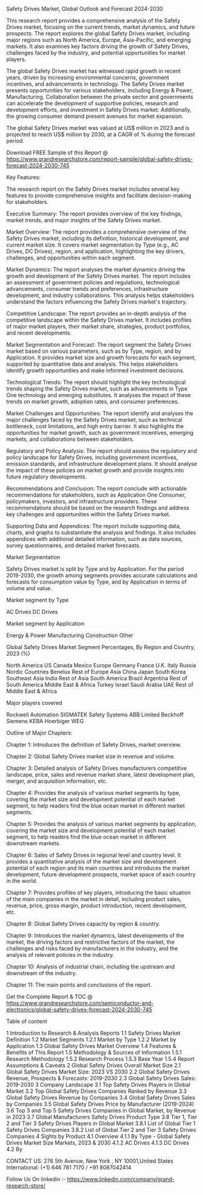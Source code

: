 Safety Drives Market, Global Outlook and Forecast 2024-2030

This research report provides a comprehensive analysis of the Safety Drives market, focusing on the current trends, market dynamics, and future prospects. The report explores the global Safety Drives market, including major regions such as North America, Europe, Asia-Pacific, and emerging markets. It also examines key factors driving the growth of Safety Drives, challenges faced by the industry, and potential opportunities for market players.

The global Safety Drives market has witnessed rapid growth in recent years, driven by increasing environmental concerns, government incentives, and advancements in technology. The Safety Drives market presents opportunities for various stakeholders, including Energy & Power, Manufacturing. Collaboration between the private sector and governments can accelerate the development of supportive policies, research and development efforts, and investment in Safety Drives market. Additionally, the growing consumer demand present avenues for market expansion.

The global Safety Drives market was valued at US$ million in 2023 and is projected to reach US$ million by 2030, at a CAGR of % during the forecast period.

Download FREE Sample of this Report @ https://www.grandresearchstore.com/report-sample/global-safety-drives-forecast-2024-2030-745


Key Features:

The research report on the Safety Drives market includes several key features to provide comprehensive insights and facilitate decision-making for stakeholders.

Executive Summary: The report provides overview of the key findings, market trends, and major insights of the Safety Drives market.

Market Overview: The report provides a comprehensive overview of the Safety Drives market, including its definition, historical development, and current market size. It covers market segmentation by Type (e.g., AC Drives, DC Drives), region, and application, highlighting the key drivers, challenges, and opportunities within each segment.

Market Dynamics: The report analyses the market dynamics driving the growth and development of the Safety Drives market. The report includes an assessment of government policies and regulations, technological advancements, consumer trends and preferences, infrastructure development, and industry collaborations. This analysis helps stakeholders understand the factors influencing the Safety Drives market's trajectory.

Competitive Landscape: The report provides an in-depth analysis of the competitive landscape within the Safety Drives market. It includes profiles of major market players, their market share, strategies, product portfolios, and recent developments.

Market Segmentation and Forecast: The report segment the Safety Drives market based on various parameters, such as by Type, region, and by Application. It provides market size and growth forecasts for each segment, supported by quantitative data and analysis. This helps stakeholders identify growth opportunities and make informed investment decisions.

Technological Trends: The report should highlight the key technological trends shaping the Safety Drives market, such as advancements in Type One technology and emerging substitutes. It analyses the impact of these trends on market growth, adoption rates, and consumer preferences.

Market Challenges and Opportunities: The report identify and analyses the major challenges faced by the Safety Drives market, such as technical bottleneck, cost limitations, and high entry barrier. It also highlights the opportunities for market growth, such as government incentives, emerging markets, and collaborations between stakeholders.

Regulatory and Policy Analysis: The report should assess the regulatory and policy landscape for Safety Drives, including government incentives, emission standards, and infrastructure development plans. It should analyse the impact of these policies on market growth and provide insights into future regulatory developments.

Recommendations and Conclusion: The report conclude with actionable recommendations for stakeholders, such as Application One Consumer, policymakers, investors, and infrastructure providers. These recommendations should be based on the research findings and address key challenges and opportunities within the Safety Drives market.

Supporting Data and Appendices: The report include supporting data, charts, and graphs to substantiate the analysis and findings. It also includes appendices with additional detailed information, such as data sources, survey questionnaires, and detailed market forecasts.

Market Segmentation

Safety Drives market is split by Type and by Application. For the period 2019-2030, the growth among segments provides accurate calculations and forecasts for consumption value by Type, and by Application in terms of volume and value.

Market segment by Type



AC Drives
DC Drives


Market segment by Application



Energy & Power
Manufacturing
Construction
Other


Global Safety Drives Market Segment Percentages, By Region and Country, 2023 (%)



North America
US
Canada
Mexico
Europe
Germany
France
U.K.
Italy
Russia
Nordic Countries
Benelux
Rest of Europe
Asia
China
Japan
South Korea
Southeast Asia
India
Rest of Asia
South America
Brazil
Argentina
Rest of South America
Middle East & Africa
Turkey
Israel
Saudi Arabia
UAE
Rest of Middle East & Africa


Major players covered



Rockwell Automation
SIGMATEK Safety Systems
ABB Limited
Beckhoff
Siemens
KEBA
Hoerbiger
WEG


Outline of Major Chapters:

Chapter 1: Introduces the definition of Safety Drives, market overview.

Chapter 2: Global Safety Drives market size in revenue and volume.

Chapter 3: Detailed analysis of Safety Drives manufacturers competitive landscape, price, sales and revenue market share, latest development plan, merger, and acquisition information, etc.

Chapter 4: Provides the analysis of various market segments by type, covering the market size and development potential of each market segment, to help readers find the blue ocean market in different market segments.

Chapter 5: Provides the analysis of various market segments by application, covering the market size and development potential of each market segment, to help readers find the blue ocean market in different downstream markets.

Chapter 6: Sales of Safety Drives in regional level and country level. It provides a quantitative analysis of the market size and development potential of each region and its main countries and introduces the market development, future development prospects, market space of each country in the world.

Chapter 7: Provides profiles of key players, introducing the basic situation of the main companies in the market in detail, including product sales, revenue, price, gross margin, product introduction, recent development, etc.

Chapter 8: Global Safety Drives capacity by region & country.

Chapter 9: Introduces the market dynamics, latest developments of the market, the driving factors and restrictive factors of the market, the challenges and risks faced by manufacturers in the industry, and the analysis of relevant policies in the industry.

Chapter 10: Analysis of industrial chain, including the upstream and downstream of the industry.

Chapter 11: The main points and conclusions of the report.

Get the Complete Report & TOC @ https://www.grandresearchstore.com/semiconductor-and-electronics/global-safety-drives-forecast-2024-2030-745

Table of content

1 Introduction to Research & Analysis Reports
1.1 Safety Drives Market Definition
1.2 Market Segments
1.2.1 Market by Type
1.2.2 Market by Application
1.3 Global Safety Drives Market Overview
1.4 Features & Benefits of This Report
1.5 Methodology & Sources of Information
1.5.1 Research Methodology
1.5.2 Research Process
1.5.3 Base Year
1.5.4 Report Assumptions & Caveats
2 Global Safety Drives Overall Market Size
2.1 Global Safety Drives Market Size: 2023 VS 2030
2.2 Global Safety Drives Revenue, Prospects & Forecasts: 2019-2030
2.3 Global Safety Drives Sales: 2019-2030
3 Company Landscape
3.1 Top Safety Drives Players in Global Market
3.2 Top Global Safety Drives Companies Ranked by Revenue
3.3 Global Safety Drives Revenue by Companies
3.4 Global Safety Drives Sales by Companies
3.5 Global Safety Drives Price by Manufacturer (2019-2024)
3.6 Top 3 and Top 5 Safety Drives Companies in Global Market, by Revenue in 2023
3.7 Global Manufacturers Safety Drives Product Type
3.8 Tier 1, Tier 2 and Tier 3 Safety Drives Players in Global Market
3.8.1 List of Global Tier 1 Safety Drives Companies
3.8.2 List of Global Tier 2 and Tier 3 Safety Drives Companies
4 Sights by Product
4.1 Overview
4.1.1 By Type - Global Safety Drives Market Size Markets, 2023 & 2030
4.1.2 AC Drives
4.1.3 DC Drives
4.2 By

CONTACT US:
276 5th Avenue, New York , NY 10001,United States
International: (+1) 646 781 7170 / +91 8087042414

Follow Us On linkedin :- https://www.linkedin.com/company/grand-research-store/


